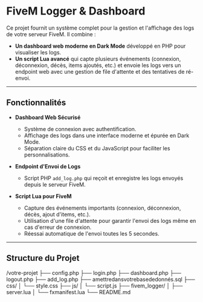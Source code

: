 # FiveM Logger & Dashboard

Ce projet fournit un système complet pour la gestion et l'affichage des logs de votre serveur FiveM. Il combine :

- **Un dashboard web moderne en Dark Mode** développé en PHP pour visualiser les logs.
- **Un script Lua avancé** qui capte plusieurs événements (connexion, déconnexion, décès, items ajoutés, etc.) et envoie les logs vers un endpoint web avec une gestion de file d'attente et des tentatives de ré-envoi.

---

## Fonctionnalités

- **Dashboard Web Sécurisé**  
  - Système de connexion avec authentification.
  - Affichage des logs dans une interface moderne et épurée en Dark Mode.
  - Séparation claire du CSS et du JavaScript pour faciliter les personnalisations.

- **Endpoint d'Envoi de Logs**  
  - Script PHP `add_log.php` qui reçoit et enregistre les logs envoyés depuis le serveur FiveM.

- **Script Lua pour FiveM**  
  - Capture des événements importants (connexion, déconnexion, décès, ajout d'items, etc.).
  - Utilisation d'une file d'attente pour garantir l'envoi des logs même en cas d'erreur de connexion.
  - Réessai automatique de l'envoi toutes les 5 secondes.

---

## Structure du Projet

/votre-projet
├── config.php
├── login.php
├── dashboard.php
├── logout.php
├── add_log.php
├── amettredansvotrebasededonnés.sql
├── css/
│   └── style.css
├── js/
│   └── script.js
├── fivem_logger/
│   ├── server.lua
│   └── fxmanifest.lua
└── README.md
